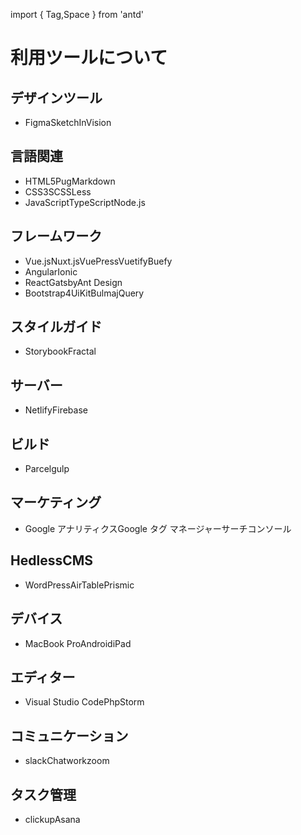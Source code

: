 import { Tag,Space } from 'antd'

# 利用ツールについて

<Space direction="vertical" size={8*4}>

<div class="section">
    <h2>デザインツール</h2>
    <ul>
        <li><Tag color="blue">Figma</Tag><Tag>Sketch</Tag><Tag>InVision</Tag></li>
    </ul>
</div>
<div class="section">
    <h2>言語関連</h2>
    <ul>
        <Space direction="vertical" size={8*2}>
            <li><Tag color="blue">HTML5</Tag><Tag>Pug</Tag><Tag>Markdown</Tag></li>
            <li><Tag>CSS3</Tag><Tag color="blue">SCSS</Tag><Tag>Less</Tag></li>
            <li><Tag>JavaScript</Tag><Tag color="blue">TypeScript</Tag><Tag>Node.js</Tag></li>
        </Space>
    </ul>
</div>

<div class="section">
<h2>フレームワーク</h2>
<ul>
    <Space direction="vertical" size={8*2}>
    <li><Tag>Vue.js</Tag><Tag color="blue">Nuxt.js</Tag><Tag>VuePress</Tag><Tag color="blue">Vuetify</Tag><Tag>Buefy</Tag></li>
    <li><Tag color="blue">Angular</Tag><Tag color="blue">Ionic</Tag></li>
    <li><Tag>React</Tag><Tag color="blue">Gatsby</Tag><Tag color="blue">Ant Design</Tag></li>
    <li><Tag>Bootstrap4</Tag><Tag color="blue">UiKit</Tag><Tag>Bulma</Tag><Tag>jQuery</Tag></li>
    </Space>
</ul>

</div>

<div class="section">
    <h2>スタイルガイド</h2>
    <ul>
    <Space direction="vertical" size={8*2}>
    <li><Tag color="blue">Storybook</Tag><Tag>Fractal</Tag></li>
    </Space>
    </ul>
</div>

<div class="section">
    <h2>サーバー</h2>
    <ul>
    <Space direction="vertical" size={8*2}>
    <li><Tag color="blue">Netlify</Tag><Tag>Firebase</Tag></li>
    </Space>
    </ul>
</div>

<div class="section">
    <h2>ビルド</h2>
    <ul>
    <Space direction="vertical" size={8*2}>
    <li><Tag color="blue">Parcel</Tag><Tag>gulp</Tag></li>
    </Space>
    </ul>
</div>

<div class="section">
    <h2>マーケティング</h2>
    <ul>
    <Space direction="vertical" size={8*2}>
    <li><Tag color="blue">Google アナリティクス</Tag><Tag color="blue">Google タグ マネージャー</Tag><Tag>サーチコンソール</Tag></li>
    </Space>
    </ul>
</div>

<div class="section">
    <h2>HedlessCMS</h2>
    <ul>
    <Space direction="vertical" size={8*2}>
    <li><Tag>WordPress</Tag><Tag color="blue">AirTable</Tag><Tag color="blue">Prismic</Tag></li>
    </Space>
    </ul>
</div>

<div class="section">
    <h2>デバイス</h2>
    <ul>
    <Space direction="vertical" size={8*2}>
    <li><Tag color="blue">MacBook Pro</Tag><Tag color="blue">Android</Tag><Tag>iPad</Tag></li>
    </Space>
    </ul>
</div>

<div class="section">
    <h2>エディター</h2>
    <ul>
    <Space direction="vertical" size={8*2}>
    <li><Tag color="blue">Visual Studio Code</Tag><Tag>PhpStorm</Tag></li>
    </Space>
    </ul>
</div>

<div class="section">
    <h2>コミュニケーション</h2>
    <ul>
    <Space direction="vertical" size={8*2}>
    <li><Tag color="blue">slack</Tag><Tag>Chatwork</Tag><Tag color="blue">zoom</Tag></li>
    </Space>
    </ul>
</div>

<div class="section">
    <h2>タスク管理</h2>
    <ul>
    <Space direction="vertical" size={8*2}>
    <li><Tag color="blue">clickup</Tag><Tag>Asana</Tag></li>
    </Space>
    </ul>
</div>
